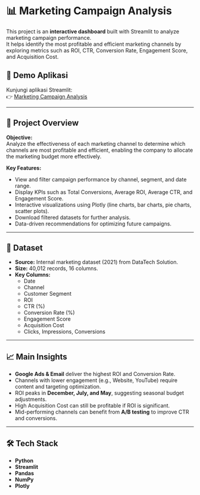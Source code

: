 # 📊 Marketing Campaign Analysis

This project is an **interactive dashboard** built with Streamlit to analyze marketing campaign performance.  
It helps identify the most profitable and efficient marketing channels by exploring metrics such as ROI, CTR, Conversion Rate, Engagement Score, and Acquisition Cost.

## 🔗 Demo Aplikasi
Kunjungi aplikasi Streamlit:  
👉 [Marketing Campaign Analysis](https://final-project-da-marketing-campaign-analysis-xqgwxrq8zvuz9ojat.streamlit.app)

---

## 📌 Project Overview

**Objective:**  
Analyze the effectiveness of each marketing channel to determine which channels are most profitable and efficient, enabling the company to allocate the marketing budget more effectively.

**Key Features:**
- View and filter campaign performance by channel, segment, and date range.
- Display KPIs such as Total Conversions, Average ROI, Average CTR, and Engagement Score.
- Interactive visualizations using Plotly (line charts, bar charts, pie charts, scatter plots).
- Download filtered datasets for further analysis.
- Data-driven recommendations for optimizing future campaigns.

---

## 📂 Dataset

- **Source:** Internal marketing dataset (2021) from DataTech Solution.
- **Size:** 40,012 records, 16 columns.
- **Key Columns:**
  - Date
  - Channel
  - Customer Segment
  - ROI
  - CTR (%)
  - Conversion Rate (%)
  - Engagement Score
  - Acquisition Cost
  - Clicks, Impressions, Conversions

---

## 📈 Main Insights

- **Google Ads & Email** deliver the highest ROI and Conversion Rate.
- Channels with lower engagement (e.g., Website, YouTube) require content and targeting optimization.
- ROI peaks in **December, July, and May**, suggesting seasonal budget adjustments.
- High Acquisition Cost can still be profitable if ROI is significant.
- Mid-performing channels can benefit from **A/B testing** to improve CTR and conversions.

---

## 🛠 Tech Stack

- **Python**  
- **Streamlit** 
- **Pandas** 
- **NumPy** 
- **Plotly** 
